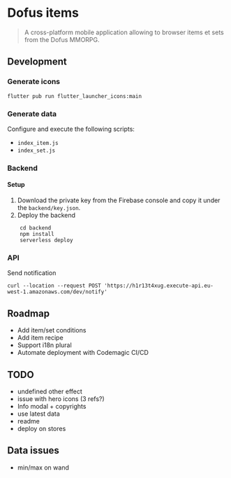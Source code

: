 # Dofus items
> A cross-platform mobile application allowing to browser items et sets from the Dofus MMORPG.

## Development

### Generate icons
```
flutter pub run flutter_launcher_icons:main
```

### Generate data
Configure and execute the following scripts:
* `index_item.js`
* `index_set.js`

### Backend

#### Setup
1. Download the private key from the Firebase console and copy it under the `backend/key.json`.
2. Deploy the backend
```
    cd backend
    npm install
    serverless deploy
```

### API
Send notification
```
curl --location --request POST 'https://h1r13t4xug.execute-api.eu-west-1.amazonaws.com/dev/notify'
```

## Roadmap
- Add item/set conditions
- Add item recipe
- Support i18n plural
- Automate deployment with Codemagic CI/CD

## TODO
- undefined other effect
- issue with hero icons (3 refs?)
- Info modal + copyrights
- use latest data
- readme
- deploy on stores

## Data issues
- min/max on wand